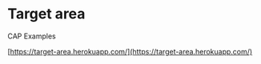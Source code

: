 # Target area
CAP Examples

[https://target-area.herokuapp.com/](https://target-area.herokuapp.com/)